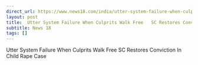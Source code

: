 ```yaml
---
direct_url: https://www.news18.com/india/utter-system-failure-when-culprits-walk-free-sc-restores-conviction-in-child-rape-case-ws-kl-9542398.html
layout: post
title:  Utter System Failure When Culprits Walk Free   SC Restores Conviction In Child Rape Case
subtitle: News 18
tags: []
---
```


 Utter System Failure When Culprits Walk Free   SC Restores Conviction In Child Rape Case
